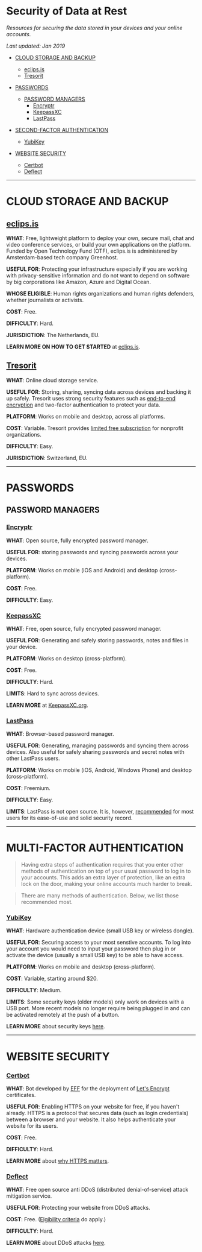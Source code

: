# Security of Data at Rest

*Resources for securing the data stored in your devices and your online accounts.*

*Last updated: Jan 2019*

* [CLOUD STORAGE AND BACKUP](#cloud-storage-and-backup)
  * [eclips.is](#eclipsis)
  * [Tresorit](#tresorit)

* [PASSWORDS](#passwords)
  * [PASSWORD MANAGERS](#password-managers)
    * [Encryptr](#encryptr)
    * [KeepassXC](#keepassxc)
    * [LastPass](#lastpass)
    
 * [SECOND-FACTOR AUTHENTICATION](#second-factor-authentication)
   * [YubiKey](#yubikey)


* [WEBSITE SECURITY](#website-security)
   * [Certbot](#certbot)
   * [Deflect](#deflect)

* * *

# CLOUD STORAGE AND BACKUP

## **[eclips.is](https://eclips.is/)** 

**WHAT**: Free, lightweight platform to deploy your own, secure mail, chat and video conference services, or build your own applications on the platform. Funded by Open Technology Fund (OTF), eclips.is is administered by Amsterdam-based tech company Greenhost.

**USEFUL FOR**: Protecting your infrastructure especially if you are working with privacy-sensitive information and do not want to depend on software by big corporations like Amazon, Azure and Digital Ocean.

**WHOSE ELIGIBLE**: Human rights organizations and human rights defenders, whether journalists or activists.

**COST**: Free.

**DIFFICULTY**: Hard.

**JURISDICTION**: The Netherlands, EU.

**LEARN MORE ON HOW TO GET STARTED** at [eclips.is](https://eclips.is/).


## **[Tresorit](https://tresorit.com/)** 

**WHAT**: Online cloud storage service.

**USEFUL FOR**: Storing, sharing, syncing data across devices and backing it up safely. Tresorit uses strong security features such as [end-to-end encryption](https://tresorit.com/security) and two-factor authentication to protect your data.

**PLATFORM**: Works on mobile and desktop, across all platforms.

**COST**: Variable. Tresorit provides [limited free subscription](https://tresorit.com/subscribe-nonprofit) for nonprofit organizations.

**DIFFICULTY**: Easy.

**JURISDICTION**: Switzerland, EU.

* * *

# PASSWORDS

## PASSWORD MANAGERS


### **[Encryptr](https://spideroak.com/encryptr/)** 

**WHAT**: Open source, fully encrypted password manager.

**USEFUL FOR**: storing passwords and syncing passwords across your devices.

**PLATFORM**: Works on mobile (iOS and Android) and desktop (cross-platform).

**COST**: Free.

**DIFFICULTY**: Easy.



### **[KeepassXC](https://keepassxc.org/)** 

**WHAT**: Free, open source, fully encrypted password manager.

**USEFUL FOR**: Generating and safely storing passwords, notes and files in your device.

**PLATFORM**: Works on desktop (cross-platform).

**COST**: Free.

**DIFFICULTY**: Hard.

**LIMITS**: Hard to sync across devices.

**LEARN MORE** at [KeepassXC.org](https://keepassxc.org/project/).



### **[LastPass](https://lastpass.com/)**

**WHAT**: Browser-based password manager.

**USEFUL FOR**: Generating, managing passwords and syncing them across devices. Also useful for safely sharing passwords and secret notes with other LastPass users.

**PLATFORM**: Works on mobile (iOS, Android, Windows Phone) and desktop (cross-platform).

**COST**: Freemium.

**DIFFICULTY**: Easy.

**LIMITS**: LastPass is not open source. It is, however, [recommended](https://securityplanner.org/#/tool/password-manager) for most users for its ease-of-use and solid security record.

* * *

# MULTI-FACTOR AUTHENTICATION

> Having extra steps of authentication requires that you enter other methods of authentication on top of your usual password to log in to your accounts. This adds an extra layer of protection, like an extra lock on the door, making  your online accounts much harder to break. 

> There are many methods of authentication. Below, we list those recommended most.

### **[YubiKey](https://www.yubico.com/)**

**WHAT**: Hardware authentication device (small USB key or wireless dongle).

**USEFUL FOR**: Securing access to your most senstive accounts. To log into your account you would need to input your password then plug in or activate the device (usually a small USB key) to be able to have access.

**PLATFORM**: Works on mobile and desktop (cross-platform).

**COST**: Variable, starting around $20.

**DIFFICULTY**: Medium.

**LIMITS**: Some security keys (older models) only work on devices with a USB port. More recent models no longer require being plugged in and can be activated remotely at the push of a button.

**LEARN MORE** about security keys [here](https://www.yubico.com/solutions/fido-u2f/).

* * *

# WEBSITE SECURITY

### **[Certbot](https://certbot.eff.org/)**

**WHAT**: Bot developed by [EFF](https://www.eff.org/) for the deployment of [Let's Encrypt](https://letsencrypt.org/) certificates.

**USEFUL FOR**: Enabling HTTPS on your website for free, if you haven't already. HTTPS is a protocol that secures data (such as login credentials) between a browser and your website. It also helps authenticate your website for its users.

**COST**: Free.

**DIFFICULTY**: Hard.

**LEARN MORE** about [why HTTPS matters](https://developers.google.com/web/fundamentals/security/encrypt-in-transit/why-https).


### **[Deflect](https://deflect.ca/)**

**WHAT**: Free open source anti DDoS (distributed denial-of-service) attack  mitigation service.

**USEFUL FOR**: Protecting your website from DDoS attacks.

**COST**: Free. ([Elgibility criteria](https://docs.deflect.ca/en/latest/eligibility.html) do apply.)

**DIFFICULTY**: Hard.

**LEARN MORE** about DDoS attacks [here](https://www.youtube.com/watch?v=rg-EhNFnwS0).
